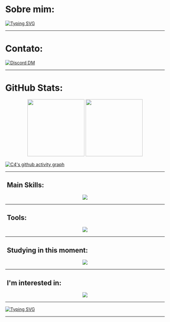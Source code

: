 
# Sobre mim:

[![Typing SVG](https://readme-typing-svg.herokuapp.com/?color=00bfbf&size=35&center=true&vCenter=true&width=1000&lines=Olá,+meu+nome+é+Levi;Tenho+17+anos+e+sou+desenvolvedor+Back-End;+:%29)](https://git.io/typing-svg)

<!--
[![Typing SVG](https://readme-typing-svg.herokuapp.com/?color=00bfbf&size=35&center=true&vCenter=true&width=1000&lines=Hello,+My+Name+is+Levi,+better+known+as+c4id3n;I'm+16+years+old;I+from+Brazil,+CE;+:%29)](https://git.io/typing-svg)
-->

---

# Contato: 

[![Discord DM](https://img.shields.io/badge/Discord-.xorin.-7289DA?logo=Discord&style=for-the-badge)](https://discordapp.com/users/1097904170348056738/)

---

# GitHub Stats:

<div align="center">
  <img height="180em" src="https://github-readme-stats.vercel.app/api?username=rlevidev&show_icons=true&include_all_commits=true&count_private=true&title_color=00bfbf&icon_color=00bfbf&text_color=c9d1d9&bg_color=0d1117&layout=compact&hide_border=true"/>
  <img height="180em" src="https://github-readme-stats.vercel.app/api/top-langs/?username=rlevidev&layout=compact&langs_count=7&title_color=00bfbf&icon_color=00bfbf&text_color=c9d1d9&bg_color=0d1117&hide_border=true"/>
</div>

[![C4's github activity graph](https://github-readme-activity-graph.vercel.app/graph?username=rlevidev&line=37e198&point=212121&area=true&hide_border=true&bg_color=030707&color=ffffff&)](https://github.com/ashutosh00710/github-readme-activity-graph)

<!--
<p align="center">
  <img src="z/?username=rlevidev&theme=dracula&row=2&no-bg=true&column=3&margin-w=15&margin-h=15" />
</p>
-->

---

## &nbsp;Main Skills:

<p align="center">
  <a href="https://skillicons.dev">
    <img src="https://skillicons.dev/icons?i=js,ts,py,html,css,tailwind,react,vite,nextjs"/>
  </a>
</p>

---

## &nbsp;Tools:

<p align="center">
  <a href="https://skillicons.dev">
    <img src="https://skillicons.dev/icons?i=github,vscode,idea"/>
  </a>
</p>

---

## &nbsp;Studying in this moment:

<p align="center">
  <a href="https://skillicons.dev">
    <img src="https://skillicons.dev/icons?i=java,docker,postgres"/>
  </a>
</p>

---

## &nbsp;I'm interested in:

<p align="center">
  <a href="https://skillicons.dev">
    <img src="https://skillicons.dev/icons?i=go,cs,cpp"/>
  </a>
</p>

---

[![Typing SVG](https://readme-typing-svg.herokuapp.com/?color=00bfbf&size=35&center=true&vCenter=true&width=1000&lines=Tchau,+obrigado+pela+visita!;+:%29)](https://git.io/typing-svg)

<!--
[![Typing SVG](https://readme-typing-svg.herokuapp.com/?color=00bfbf&size=35&center=true&vCenter=true&width=1000&lines=Bye,+thanks+for+visiting;+:%29)](https://git.io/typing-svg)
-->

---

<!--
<picture>
    <source
      media="(prefers-color-scheme: dark)"
      srcset="
        https://raw.githubusercontent.com/c4id3nSecurity/c4id3nSecurity/output/github-contribution-grid-snake-dark.svg
      "
    />
    <source
      media="(prefers-color-scheme: light)"
      srcset="
        https://raw.githubusercontent.com/c4id3nSecurity/c4id3nSecurity/output/github-contribution-grid-snake.svg
      "
    />
    <img
      alt="github contribution grid snake animation"
      src="https://raw.githubusercontent.com/c4id3nSecurity/c4id3nSecurity/output/github-contribution-grid-snake.svg"
    />
</picture> -->
